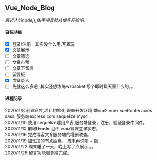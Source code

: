 ## Vue_Node_Blog  
*最近入坑nodejs,练手项目就从博客开始吧。* 

#### 目标功能  

- [x] 登录/注册 _ 其实没什么用,写着玩
- [x] 文章展示  
- [ ] 文章筛选  
- [ ] 文章点赞
- [ ] 文章下留言
- [ ] 留言板  
- [x] 文章录入  
- [ ] 先就这么多吧, 其实还想练练websoket 写个即时聊天室什么的。。

#### 进程记录  

2020/11/8 创建仓库,项目初始化,配置开发环境.端vue2 vuex vueRouter axios sass, 服务端express cors sequelize mysql.  
2020/11/10 使用 sequelize建用户表,服务端登录，注册，验证登录中间件。  
2020/11/15 前端Header组件,vuex管理登录状态。  
2020/11/16 完成博客文章服务端的增删改查。  
2020/11/19 加班加的有点疲惫， 周末再说吧 ~  额  
2020/11/22 周末睡了一天，晚上写了点展示 。。  
2020/11/26 留言功能服务端完成。


 
